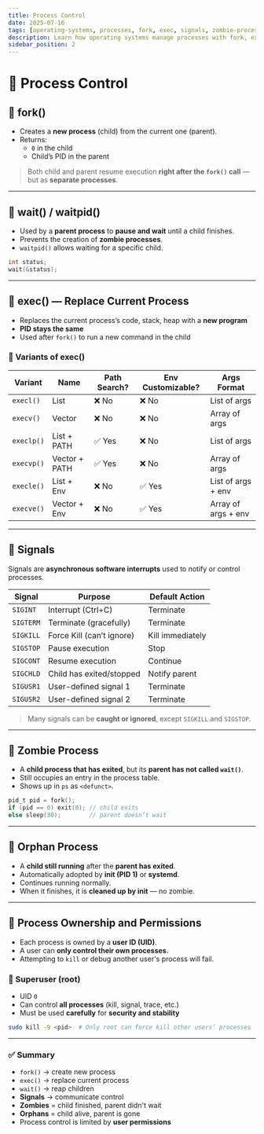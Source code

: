 ```yaml
---
title: Process Control
date: 2025-07-16
tags: [operating-systems, processes, fork, exec, signals, zombie-process]
description: Learn how operating systems manage processes with fork, exec, wait, signals, and how zombie and orphan processes are handled.
sidebar_position: 2
---
```

# 🧠 Process Control

## 🧪 fork()

- Creates a **new process** (child) from the current one (parent).
- Returns:
  - `0` in the child
  - Child’s PID in the parent

> Both child and parent resume execution **right after the `fork()` call** — but as **separate processes**.

---

## 🔄 wait() / waitpid()

- Used by a **parent process** to **pause and wait** until a child finishes.
- Prevents the creation of **zombie processes**.
- `waitpid()` allows waiting for a specific child.

```c
int status;
wait(&status);
````

---

## 🔁 exec() — Replace Current Process

* Replaces the current process’s code, stack, heap with a **new program**
* **PID stays the same**
* Used after `fork()` to run a new command in the child

### 🚀 Variants of exec()

| Variant    | Name          | Path Search? | Env Customizable? | Args Format         |
| ---------- | ------------- | ------------ | ----------------- | ------------------- |
| `execl()`  | List          | ❌ No         | ❌ No              | List of args        |
| `execv()`  | Vector        | ❌ No         | ❌ No              | Array of args       |
| `execlp()` | List + PATH   | ✅ Yes        | ❌ No              | List of args        |
| `execvp()` | Vector + PATH | ✅ Yes        | ❌ No              | Array of args       |
| `execle()` | List + Env    | ❌ No         | ✅ Yes             | List of args + env  |
| `execve()` | Vector + Env  | ❌ No         | ✅ Yes             | Array of args + env |

---

## 🚨 Signals

Signals are **asynchronous software interrupts** used to notify or control processes.

| Signal    | Purpose                   | Default Action   |
| --------- | ------------------------- | ---------------- |
| `SIGINT`  | Interrupt (Ctrl+C)        | Terminate        |
| `SIGTERM` | Terminate (gracefully)    | Terminate        |
| `SIGKILL` | Force Kill (can’t ignore) | Kill immediately |
| `SIGSTOP` | Pause execution           | Stop             |
| `SIGCONT` | Resume execution          | Continue         |
| `SIGCHLD` | Child has exited/stopped  | Notify parent    |
| `SIGUSR1` | User-defined signal 1     | Terminate        |
| `SIGUSR2` | User-defined signal 2     | Terminate        |

> Many signals can be **caught or ignored**, except `SIGKILL` and `SIGSTOP`.

---

## 🧟 Zombie Process

* A **child process that has exited**, but its **parent has not called `wait()`**.
* Still occupies an entry in the process table.
* Shows up in `ps` as `<defunct>`.

```c
pid_t pid = fork();
if (pid == 0) exit(0); // child exits
else sleep(30);        // parent doesn’t wait
```

---

## 👶 Orphan Process

* A **child still running** after the **parent has exited**.
* Automatically adopted by **init (PID 1)** or **systemd**.
* Continues running normally.
* When it finishes, it is **cleaned up by init** — no zombie.

---

## 👥 Process Ownership and Permissions

* Each process is owned by a **user ID (UID)**.
* A user can **only control their own processes**.
* Attempting to `kill` or debug another user's process will fail.

### 👑 Superuser (root)

* UID `0`
* Can control **all processes** (kill, signal, trace, etc.)
* Must be used **carefully** for **security and stability**

```bash
sudo kill -9 <pid>  # Only root can force kill other users’ processes
```

---

### ✅ Summary

* `fork()` → create new process
* `exec()` → replace current process
* `wait()` → reap children
* **Signals** → communicate control
* **Zombies** = child finished, parent didn't wait
* **Orphans** = child alive, parent is gone
* Process control is limited by **user permissions**


